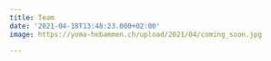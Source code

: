 ```yaml
---
title: Team
date: '2021-04-18T13:48:23.000+02:00'
image: https://yoma-hebammen.ch/upload/2021/04/coming_soon.jpg

---
```

